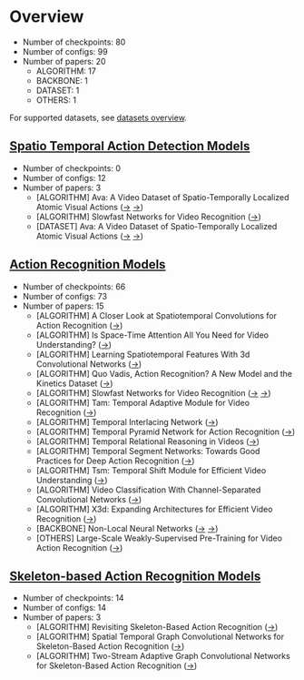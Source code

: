 # Overview

- Number of checkpoints: 80
- Number of configs: 99
- Number of papers: 20
  - ALGORITHM: 17
  - BACKBONE: 1
  - DATASET: 1
  - OTHERS: 1

For supported datasets, see [datasets overview](datasets.md).

## [ Spatio Temporal Action Detection Models](detection_models.md)

- Number of checkpoints: 0
- Number of configs: 12
- Number of papers: 3
  - \[ALGORITHM\] Ava: A Video Dataset of Spatio-Temporally Localized Atomic Visual Actions ([->](detection_models.html#ava) [->](detection_models.html#acrn))
  - \[ALGORITHM\] Slowfast Networks for Video Recognition ([->](detection_models.html#ava))
  - \[DATASET\] Ava: A Video Dataset of Spatio-Temporally Localized Atomic Visual Actions ([->](detection_models.html#ava) [->](detection_models.html#acrn))

## [ Action Recognition Models](recognition_models.md)

- Number of checkpoints: 66
- Number of configs: 73
- Number of papers: 15
  - \[ALGORITHM\] A Closer Look at Spatiotemporal Convolutions for Action Recognition ([->](recognition_models.html#r2plus1d))
  - \[ALGORITHM\] Is Space-Time Attention All You Need for Video Understanding? ([->](recognition_models.html#timesformer))
  - \[ALGORITHM\] Learning Spatiotemporal Features With 3d Convolutional Networks ([->](recognition_models.html#c3d))
  - \[ALGORITHM\] Quo Vadis, Action Recognition? A New Model and the Kinetics Dataset ([->](recognition_models.html#i3d))
  - \[ALGORITHM\] Slowfast Networks for Video Recognition ([->](recognition_models.html#slowonly) [->](recognition_models.html#slowfast))
  - \[ALGORITHM\] Tam: Temporal Adaptive Module for Video Recognition ([->](recognition_models.html#tanet))
  - \[ALGORITHM\] Temporal Interlacing Network ([->](recognition_models.html#tin))
  - \[ALGORITHM\] Temporal Pyramid Network for Action Recognition ([->](recognition_models.html#tpn))
  - \[ALGORITHM\] Temporal Relational Reasoning in Videos ([->](recognition_models.html#trn))
  - \[ALGORITHM\] Temporal Segment Networks: Towards Good Practices for Deep Action Recognition ([->](recognition_models.html#tsn))
  - \[ALGORITHM\] Tsm: Temporal Shift Module for Efficient Video Understanding ([->](recognition_models.html#tsm))
  - \[ALGORITHM\] Video Classification With Channel-Separated Convolutional Networks ([->](recognition_models.html#csn))
  - \[ALGORITHM\] X3d: Expanding Architectures for Efficient Video Recognition ([->](recognition_models.html#x3d))
  - \[BACKBONE\] Non-Local Neural Networks ([->](recognition_models.html#tsm) [->](recognition_models.html#i3d))
  - \[OTHERS\] Large-Scale Weakly-Supervised Pre-Training for Video Action Recognition ([->](recognition_models.html#csn))

## [ Skeleton-based Action Recognition Models](skeleton_models.md)

- Number of checkpoints: 14
- Number of configs: 14
- Number of papers: 3
  - \[ALGORITHM\] Revisiting Skeleton-Based Action Recognition ([->](skeleton_models.html#posec3d))
  - \[ALGORITHM\] Spatial Temporal Graph Convolutional Networks for Skeleton-Based Action Recognition ([->](skeleton_models.html#stgcn))
  - \[ALGORITHM\] Two-Stream Adaptive Graph Convolutional Networks for Skeleton-Based Action Recognition ([->](skeleton_models.html#agcn))
